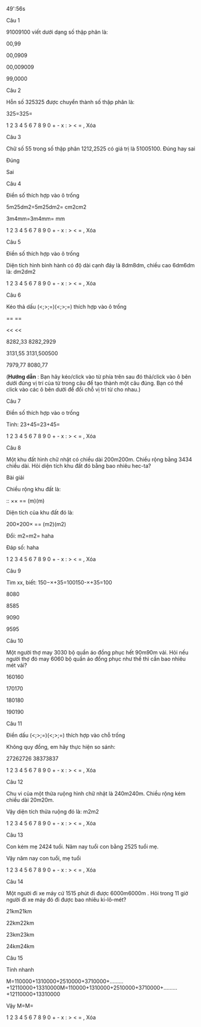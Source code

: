 49':56s

Câu 1

91009100 viết dưới dạng số thập phân là:

00,99

00,0909

00,009009

99,0000

Câu 2

Hỗn số 325325 được chuyển thành số thập phân là:

325=325=  

1 2 3 4 5 6 7 8 9 0 + - x : > < = , Xóa

Câu 3

Chữ số 55 trong số thập phân 1212,2525 có giá trị là 51005100. Đúng hay sai

Đúng

Sai

Câu 4

Điền số thích hợp vào ô trống

5m25dm2=5m25dm2=  cm2cm2

3m4mm=3m4mm=  mm

1 2 3 4 5 6 7 8 9 0 + - x : > < = , Xóa

Câu 5

Điền số thích hợp vào ô trống

Diện tích hình bình hành có độ dài cạnh đáy là 8dm8dm, chiều cao 6dm6dm là:  dm2dm2

1 2 3 4 5 6 7 8 9 0 + - x : > < = , Xóa

Câu 6

Kéo thả dấu (<;>;=)(<;>;=) thích hợp vào ô trống

== ==

>> >>

<< <<

8282,33  8282,2929

3131,55  3131,500500

7979,77  8080,77

(**Hướng dẫn** : Bạn hãy kéo/click vào từ phía trên sau đó thả/click vào ô bên dưới đúng vị trí của từ trong câu để tạo thành một câu đúng. Bạn có thể click vào các ô bên dưới để đổi chỗ vị trí từ cho nhau.)

Câu 7

Điền số thích hợp vào o trống

Tính: 23+45=23+45= 

1 2 3 4 5 6 7 8 9 0 + - x : > < = , Xóa

Câu 8

Một khu đất hình chữ nhật có chiều dài 200m200m. Chiều rộng bằng 3434 chiều dài. Hỏi diện tích khu đất đó bằng bao nhiêu hec-ta?

Bài giải

Chiều rộng khu đất là:

 ::  ××  ==  (m)(m)

Diện tích của khu đất đó là:

200×200×  ==  (m2)(m2)

Đổi:  m2=m2=  haha

Đáp số:  haha

1 2 3 4 5 6 7 8 9 0 + - x : > < = , Xóa

Câu 9

Tìm xx, biết: 150−×+35=100150-×+35=100

8080

8585

9090

9595

Câu 10

Một người thợ may 3030 bộ quần áo đồng phục hết 90m90m vải. Hỏi nếu người thợ đó may 6060 bộ quần áo đồng phục như thế thì cần bao nhiêu mét vải?

160160

170170

180180

190190

Câu 11

Điền dấu (<;>;=)(<;>;=) thích hợp vào chỗ trống

Không quy đồng, em hãy thực hiện so sánh: 

27262726  38373837

1 2 3 4 5 6 7 8 9 0 + - x : > < = , Xóa

Câu 12

Chu vi của một thửa ruộng hình chữ nhật là 240m240m. Chiều rộng kém chiều dài 20m20m. 

Vậy diện tích thửa ruộng đó là:  m2m2

1 2 3 4 5 6 7 8 9 0 + - x : > < = , Xóa

Câu 13

Con kém mẹ 2424 tuổi. Năm nay tuổi con bằng 2525 tuổi mẹ.

Vậy năm nay con  tuổi, mẹ  tuổi

1 2 3 4 5 6 7 8 9 0 + - x : > < = , Xóa

Câu 14

Một người đi xe máy cứ 1515 phút đi được 6000m6000m . Hỏi trong 11 giờ người đi xe máy đó đi được bao nhiêu ki-lô-mét?

21km21km

22km22km

23km23km

24km24km

Câu 15

Tính nhanh

M=110000+1310000+2510000+3710000+………+12110000+13310000M=110000+1310000+2510000+3710000+………+12110000+13310000

Vậy M=M= 

1 2 3 4 5 6 7 8 9 0 + - x : > < = , Xóa
